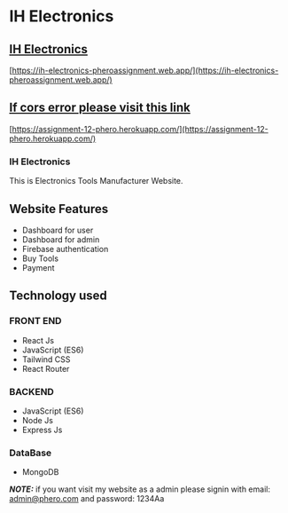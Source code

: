 # IH Electronics
## [IH Electronics](https://ih-electronics-pheroassignment.web.app/)
[https://ih-electronics-pheroassignment.web.app/](https://ih-electronics-pheroassignment.web.app/)

## [If cors error please visit this link](https://assignment-12-phero.herokuapp.com/)
[https://assignment-12-phero.herokuapp.com/](https://assignment-12-phero.herokuapp.com/)

### IH Electronics

This is Electronics Tools Manufacturer Website.

## Website Features

* Dashboard for user
* Dashboard for admin
* Firebase authentication
* Buy Tools
* Payment

## Technology used

### FRONT END

* React Js
* JavaScript (ES6)
* Tailwind CSS
* React Router

### BACKEND

* JavaScript (ES6)
* Node Js
* Express Js

### DataBase

* MongoDB

**_NOTE:_** if you want visit my website as a admin please signin with email: admin@phero.com and password: 1234Aa